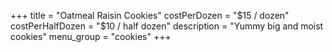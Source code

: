 +++
title = "Oatmeal Raisin Cookies"
costPerDozen = "$15 / dozen"
costPerHalfDozen = "$10 / half dozen"
description = "Yummy big and moist cookies"
menu_group = "cookies"
+++
